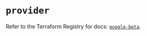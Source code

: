 # `provider`

Refer to the Terraform Registry for docs: [`google-beta`](https://registry.terraform.io/providers/hashicorp/google-beta/5.41.0/docs).
